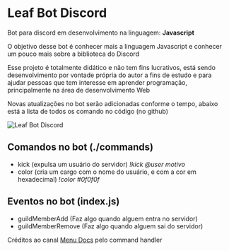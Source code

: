 <h1>Leaf Bot Discord</h1>
<p>Bot para discord em desenvolvimento na linguagem: <strong>Javascript</strong></p>

<p>O objetivo desse bot é conhecer mais a linguagem Javascript e conhecer um pouco mais sobre a biblioteca do Discord</p> 
<p>Esse projeto é totalmente didático e não tem fins lucrativos, está sendo desenvolvimento por vontade própria do autor a fins de estudo e para ajudar pessoas que tem interesse em aprender programação, principalmente na área de desenvolvimento Web</p>
<p>Novas atualizações no bot serão adicionadas conforme o tempo, abaixo está a lista de todos os comando no código (no github)</p>

![Leaf Bot Discord](https://media.discordapp.net/attachments/565950114775040026/619085182271488011/Screenshot_4.png)

<h2>Comandos no bot (./commands)</h2>
    <ul>
        <li>kick (expulsa um usuário do servidor) <em>!kick @user motivo</em></li>
        <li>color (cria um cargo com o nome do usuário, e com a cor em hexadecimal) <em>!color #0f0f0f</em></li>
    </ul>

<h2>Eventos no bot (index.js)</h2>
    <ul>
        <li>guildMemberAdd (Faz algo quando alguem entra no servidor)</li>
        <li>guildMemberRemove (Faz algo quando alguem sai do servidor)</li>
    </ul>

<p>Créditos ao canal <a href="https://www.youtube.com/channel/UCpGGFqJP9vYvzFudqnQ-6IA">Menu Docs</a> pelo command handler</p>

